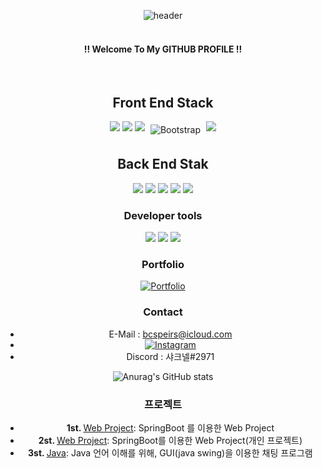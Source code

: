 <div align= "center">

   ![header](https://capsule-render.vercel.app/api?type=shark&color=000000&height=150&section=header&text=SharkNell&fontColor=ffffff&fontSize=70&animation=fadeIn&fontAlignY=55)
</br>
</br>


####  !! Welcome To My GITHUB PROFILE !!


</br>

## Front End Stack
<img src="https://img.shields.io/badge/HTML5-E34F26?style=for-the-badge&logo=HTML5&logoColor=white">
<img src="https://img.shields.io/badge/CSS3-1572B6?style=for-the-badge&logo=CSS3&logoColor=white">
<img src="https://img.shields.io/badge/JavaScript-F7DF1E?style=for-the-badge&logo=JavaScript&logoColor=white">
<img src="https://img.shields.io/badge/Bootstrap-563D7C?style=for-the-badge&logo=bootstrap&logoColor=white" alt="Bootstrap" style="vertical-align: top; margin: 5px">
<img src="https://img.shields.io/badge/React-61DAFB?style=for-the-badge&logo=React&logoColor=white">


</br>

## Back End Stak
<img src="https://img.shields.io/badge/JAVA-007396?style=for-the-badge&logo=Java&logoColor=white">
<img src="https://img.shields.io/badge/SpringBoot-6DB33F?style=for-the-badge&logo=Spring&logoColor=white">
<img src="https://img.shields.io/badge/MariaDB-003545?style=for-the-badge&logo=MariaDB&logoColor=white">
<img src="https://img.shields.io/badge/OracleDB-F80000?style=for-the-badge&logo=Oracle&logoColor=white">
<img src="https://img.shields.io/badge/MySQL-4479A1?style=for-the-badge&logo=MySQL&logoColor=white">


### Developer tools
<img src="https://img.shields.io/badge/IntelliJ-2C2255?style=for-the-badge&logo=IntelliJ%20IDEA&logoColor=white">
<img src="https://img.shields.io/badge/GITHUB-181717?style=for-the-badge&logo=github&logoColor=white">
<img src="https://img.shields.io/badge/VSCode-007ACC?style=for-the-badge&logo=VisualStudioCode&logoColor=white">

### Portfolio
[![Portfolio](https://img.shields.io/badge/Portfolio-E21A2C.svg?style=for-the-badge&amp;logo=macys&amp;logoColor=white)](https://radiant-peony-4c55a8.netlify.app/)


### Contact 
- E-Mail : bcspeirs@icloud.com
- [![Instagram](https://img.shields.io/badge/Instagram-8134AF.svg?style=for-the-badge&logo=instagram&logoColor=white)](https://www.instagram.com/c.speirs_99/)
- Discord : 샤크넬#2971

![Anurag's GitHub stats](https://github-readme-stats.vercel.app/api?username=sharknell&show_icons=true&theme=transparent)


### 프로젝트
- <strong> 1st. </strong> [Web Project](https://github.com/sharknell/Website): SpringBoot 를 이용한 Web Project
- <strong> 2st. </strong> [Web Project](https://github.com/sharknell/WebSiteMil): SpringBoot를 이용한 Web Project(개인 프로젝트) 
- <strong> 3st. </strong> [Java](https://github.com/sharknell/ChattingPrograme): Java 언어 이해를 위해, GUI(java swing)을 이용한 채팅 프로그램



</div>

